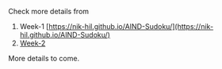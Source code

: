 Check more details from 
  1. Week-1 [https://nik-hil.github.io/AIND-Sudoku/](https://nik-hil.github.io/AIND-Sudoku/)
  1. [Week-2](https://nik-hil.github.io/aind-1/game_playing_introduction)

More details to come.
